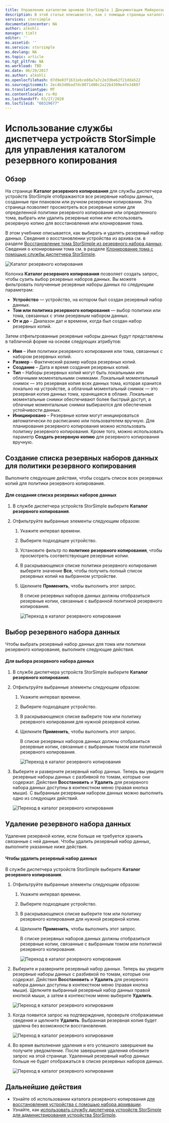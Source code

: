 ```yaml
---
title: Управление каталогом архивов StorSimple | Документация Майкрософт
description: В этой статье описывается, как с помощью страницы каталога резервного копирования для службы диспетчера устройств StorSimple получить список резервных наборов данных, а также выбрать и удалить ненужные.
services: storsimple
documentationcenter: NA
author: alkohli
manager: timlt
editor: ''
ms.assetid: ''
ms.service: storsimple
ms.devlang: NA
ms.topic: article
ms.tgt_pltfrm: NA
ms.workload: TBD
ms.date: 06/29/2017
ms.author: alkohli
ms.openlocfilehash: 07d9e03f1631ebce88a7a7c2e33be62f21dda522
ms.sourcegitcommit: 2ec4b3d0bad7dc0071400c2a2264399e4fe34897
ms.translationtype: MT
ms.contentlocale: ru-RU
ms.lasthandoff: 03/27/2020
ms.locfileid: "60319677"
---
```

# <a name="use-the-storsimple-device-manager-service-to-manage-your-backup-catalog"></a>Использование службы диспетчера устройств StorSimple для управления каталогом резервного копирования
## <a name="overview"></a>Обзор
На странице **Каталог резервного копирования** для службы диспетчера устройств StorSimple отображаются все резервные наборы данных, созданные при плановом или ручном резервном копировании. Эта страница позволяет просмотреть все резервные копии для определенной политики резервного копирования или определенного тома, выбрать или удалить резервные копии или использовать резервную копию для восстановления или клонирования тома.

В этом учебнике описывается, как выбирать и удалять резервный набор данных. Сведения о восстановлении устройства из архива см. в разделе [Восстановление тома StorSimple из резервного набора данных](storsimple-8000-restore-from-backup-set-u2.md). Сведения о клонировании тома см. в разделе [Клонирование тома с помощью службы диспетчера StorSimple](storsimple-8000-clone-volume-u2.md).

![Каталог резервного копирования](./media/storsimple-8000-manage-backup-catalog/bucatalog.png) 

Колонка **Каталог резервного копирования** позволяет создать запрос, чтобы сузить выбор резервных наборов данных. Вы можете фильтровать полученные резервные наборы данных по следующим параметрам:

* **Устройство** — устройство, на котором был создан резервный набор данных.
* **Том или политика резервного копирования** — выбор политики или тома, связанных с этим резервным набором данных.
* **От и до** – Диапазон дат и времени, когда был создан набор резервных копий.

Затем отфильтрованные резервные наборы данных будут представлены в табличной форме на основе следующих атрибутов:

* **Имя** – Имя политики резервного копирования или тома, связанных с набором резервных копий.
* **Размер** – Фактический размер набора резервных копий.
* **Создание** – Дата и время создания резервных копий. 
* **Тип** – Наборы резервных копий могут быть локальными или облачными моментальными снимками. Локальный моментальный снимок — это резервная копия всех данных тома, которая хранится локально на устройстве, а облачный моментальный снимок — это резервная копия данных тома, хранящаяся в облаке. Локальные моментальные снимки обеспечивают более быстрый доступ, а облачные моментальные снимки выбираются для обеспечения устойчивости данных.
* **Инициировано** – Резервные копии могут инициироваться автоматически по расписанию или пользователем вручную. Для планирования резервного копирования можно использовать политику резервного копирования. Кроме того, можно использовать параметр **Создать резервную копию** для резервного копирования вручную.

## <a name="list-backup-sets-for-a-backup-policy"></a>Создание списка резервных наборов данных для политики резервного копирования
Выполните следующие действия, чтобы создать список всех резервных копий для политики резервного копирования.

#### <a name="to-list-backup-sets"></a>Для создания списка резервных наборов данных
1. В службе диспетчера устройств StorSimple выберите **Каталог резервного копирования**.

2. Отфильтруйте выбранные элементы следующим образом:
   
   1. Укажите интервал времени.
   2. Выберите подходящее устройство.
   3. Установите фильтр по **политике резервного копирования**, чтобы просмотреть соответствующие резервные копии.
   3. В раскрывающемся списке политики резервного копирования выберите значение **Все**, чтобы получить полный список резервных копий на выбранном устройстве.
   4. Щелкните **Применить**, чтобы выполнить этот запрос.
      
      В списке резервных наборов данных должны отобразиться резервные копии, связанные с выбранной политикой резервного копирования.

      ![Переход в каталог резервного копирования](./media/storsimple-8000-manage-backup-catalog/bucatalog1.png)

## <a name="select-a-backup-set"></a>Выбор резервного набора данных
Чтобы выбрать резервный набор данных для тома или политики резервного копирования, выполните следующие действия.

#### <a name="to-select-a-backup-set"></a>Для выбора резервного набора данных
1. В службе диспетчера устройств StorSimple выберите **Каталог резервного копирования**.
2. Отфильтруйте выбранные элементы следующим образом:
   
   1. Укажите интервал времени. 
   2. Выберите подходящее устройство. 
   3. В раскрывающемся списке выберите том или политику резервного копирования для нужной резервной копии.
   4. Щелкните **Применить**, чтобы выполнить этот запрос.
      
      В списке резервных наборов данных должны отобразиться резервные копии, связанные с выбранным томом или политикой резервного копирования.

      ![Переход в каталог резервного копирования](./media/storsimple-8000-manage-backup-catalog/bucatalog1.png)

3. Выберите и разверните резервный набор данных. Теперь вы увидите резервные наборы данных с разбивкой по томам, которые они содержат. Действия **Восстановить** и **Удалить** для резервного набора данных доступны в контекстном меню (правая кнопка мыши). С выбранным резервным набором данных можно выполнить одно из следующих действий.

    ![Переход в каталог резервного копирования](./media/storsimple-8000-manage-backup-catalog/bucatalog2.png)

## <a name="delete-a-backup-set"></a>Удаление резервного набора данных
Удаление резервной копии, если больше не требуется хранить связанные с ней данные. Чтобы удалить резервный набор данных, выполните указанные ниже действия.

#### <a name="to-delete-a-backup-set"></a>Чтобы удалить резервный набор данных
 В службе диспетчера устройств StorSimple выберите **Каталог резервного копирования**.
1. Отфильтруйте выбранные элементы следующим образом:
   
   1. Укажите интервал времени. 
   2. Выберите подходящее устройство. 
   3. В раскрывающемся списке выберите том или политику резервного копирования для нужной резервной копии.
   4. Щелкните **Применить**, чтобы выполнить этот запрос.
      
      В списке резервных наборов данных должны отобразиться резервные копии, связанные с выбранным томом или политикой резервного копирования.

      ![Переход в каталог резервного копирования](./media/storsimple-8000-manage-backup-catalog/bucatalog1.png)

1. Выберите и разверните резервный набор данных. Теперь вы увидите резервные наборы данных с разбивкой по томам, которые они содержат. Действия **Восстановить** и **Удалить** для резервного набора данных доступны в контекстном меню (правая кнопка мыши). Щелкните выбранный резервный набор данных правой кнопкой мыши, а затем в контекстном меню выберите **Удалить**.

    ![Переход в каталог резервного копирования](./media/storsimple-8000-manage-backup-catalog/bucatalog3.png)

1. Когда появится запрос на подтверждение, проверьте отображаемые сведения и щелкните **Удалить**. Выбранная резервная копия будет удалена без возможности восстановления.

    ![Переход в каталог резервного копирования](./media/storsimple-8000-manage-backup-catalog/bucatalog4.png)  

1. Во время выполнения удаления и его успешного завершения вы получите уведомление. После завершения удаления обновите запрос на этой странице. Удаленный резервный набор данных больше не будет отображаться в списке резервных наборов данных.

    ![Переход в каталог резервного копирования](./media/storsimple-8000-manage-backup-catalog/bucatalog7.png)

## <a name="next-steps"></a>Дальнейшие действия
* Узнайте об использовании каталога резервного копирования [для восстановления устройства с помощью набора архивации](storsimple-8000-restore-from-backup-set-u2.md).
* Узнайте, как [использовать службу диспетчера устройств StorSimple для администрирования устройства StorSimple](storsimple-8000-manager-service-administration.md).

